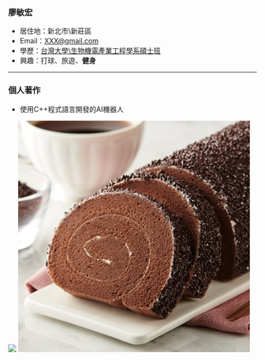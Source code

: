 ### 廖敏宏

- 居住地：新北市\新莊區
- Email：XXX@gmail.com
- 學歷：[台灣大學\生物機電產業工程學系碩士班](https://www.bime.ntu.edu.tw/Default.html)
- 興趣：打球、旅遊、**健身**
<hr>

### 個人著作
- 使用C++程式語言開發的AI機器人
  
![](https://i.imgur.com/rshjIlv.jpg)
![](巧克力蛋糕.jpg)

